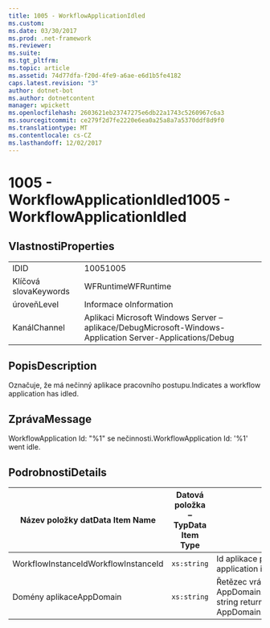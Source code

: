 ```yaml
---
title: 1005 - WorkflowApplicationIdled
ms.custom: 
ms.date: 03/30/2017
ms.prod: .net-framework
ms.reviewer: 
ms.suite: 
ms.tgt_pltfrm: 
ms.topic: article
ms.assetid: 74d77dfa-f20d-4fe9-a6ae-e6d1b5fe4182
caps.latest.revision: "3"
author: dotnet-bot
ms.author: dotnetcontent
manager: wpickett
ms.openlocfilehash: 2603621eb23747275e6db22a1743c5260967c6a3
ms.sourcegitcommit: ce279f2d7fe2220e6ea0a25a8a7a5370ddf8d9f0
ms.translationtype: MT
ms.contentlocale: cs-CZ
ms.lasthandoff: 12/02/2017
---
```

# <a name="1005---workflowapplicationidled"></a><span data-ttu-id="79243-102">1005 - WorkflowApplicationIdled</span><span class="sxs-lookup"><span data-stu-id="79243-102">1005 - WorkflowApplicationIdled</span></span>
## <a name="properties"></a><span data-ttu-id="79243-103">Vlastnosti</span><span class="sxs-lookup"><span data-stu-id="79243-103">Properties</span></span>  
  
|||  
|-|-|  
|<span data-ttu-id="79243-104">ID</span><span class="sxs-lookup"><span data-stu-id="79243-104">ID</span></span>|<span data-ttu-id="79243-105">1005</span><span class="sxs-lookup"><span data-stu-id="79243-105">1005</span></span>|  
|<span data-ttu-id="79243-106">Klíčová slova</span><span class="sxs-lookup"><span data-stu-id="79243-106">Keywords</span></span>|<span data-ttu-id="79243-107">WFRuntime</span><span class="sxs-lookup"><span data-stu-id="79243-107">WFRuntime</span></span>|  
|<span data-ttu-id="79243-108">úroveň</span><span class="sxs-lookup"><span data-stu-id="79243-108">Level</span></span>|<span data-ttu-id="79243-109">Informace o</span><span class="sxs-lookup"><span data-stu-id="79243-109">Information</span></span>|  
|<span data-ttu-id="79243-110">Kanál</span><span class="sxs-lookup"><span data-stu-id="79243-110">Channel</span></span>|<span data-ttu-id="79243-111">Aplikaci Microsoft Windows Server – aplikace/Debug</span><span class="sxs-lookup"><span data-stu-id="79243-111">Microsoft-Windows-Application Server-Applications/Debug</span></span>|  
  
## <a name="description"></a><span data-ttu-id="79243-112">Popis</span><span class="sxs-lookup"><span data-stu-id="79243-112">Description</span></span>  
 <span data-ttu-id="79243-113">Označuje, že má nečinný aplikace pracovního postupu.</span><span class="sxs-lookup"><span data-stu-id="79243-113">Indicates a workflow application has idled.</span></span>  
  
## <a name="message"></a><span data-ttu-id="79243-114">Zpráva</span><span class="sxs-lookup"><span data-stu-id="79243-114">Message</span></span>  
 <span data-ttu-id="79243-115">WorkflowApplication Id: "%1" se nečinnosti.</span><span class="sxs-lookup"><span data-stu-id="79243-115">WorkflowApplication Id: '%1' went idle.</span></span>  
  
## <a name="details"></a><span data-ttu-id="79243-116">Podrobnosti</span><span class="sxs-lookup"><span data-stu-id="79243-116">Details</span></span>  
  
|<span data-ttu-id="79243-117">Název položky dat</span><span class="sxs-lookup"><span data-stu-id="79243-117">Data Item Name</span></span>|<span data-ttu-id="79243-118">Datová položka – Typ</span><span class="sxs-lookup"><span data-stu-id="79243-118">Data Item Type</span></span>|<span data-ttu-id="79243-119">Popis</span><span class="sxs-lookup"><span data-stu-id="79243-119">Description</span></span>|  
|--------------------|--------------------|-----------------|  
|<span data-ttu-id="79243-120">WorkflowInstanceId</span><span class="sxs-lookup"><span data-stu-id="79243-120">WorkflowInstanceId</span></span>|`xs:string`|<span data-ttu-id="79243-121">Id aplikace pracovního postupu</span><span class="sxs-lookup"><span data-stu-id="79243-121">The workflow application id</span></span>|  
|<span data-ttu-id="79243-122">Domény aplikace</span><span class="sxs-lookup"><span data-stu-id="79243-122">AppDomain</span></span>|`xs:string`|<span data-ttu-id="79243-123">Řetězec vrácený AppDomain.CurrentDomain.FriendlyName.</span><span class="sxs-lookup"><span data-stu-id="79243-123">The string returned by AppDomain.CurrentDomain.FriendlyName.</span></span>|
